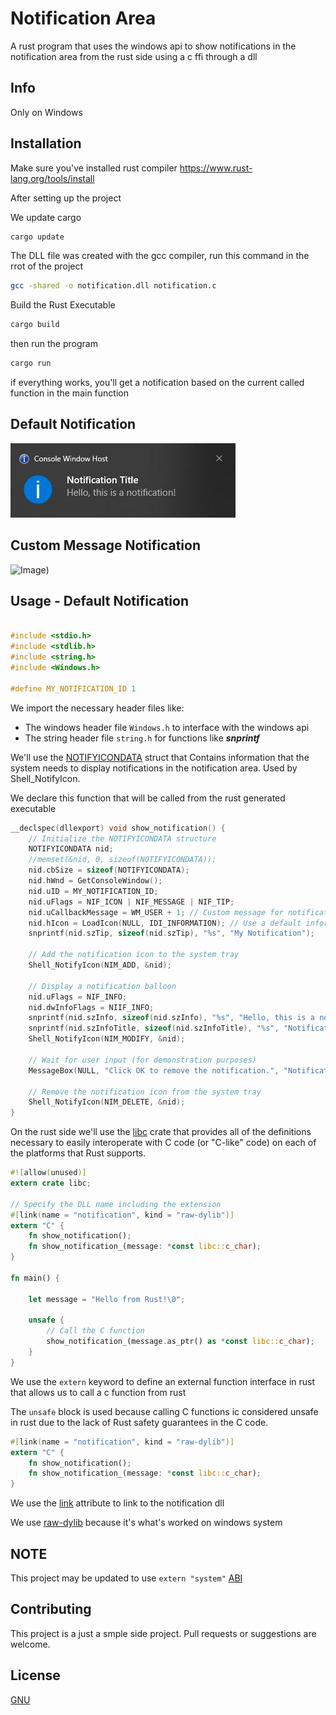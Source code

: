 
# Notification Area
A rust program that uses the windows api to show notifications in the notification area from the rust side using a c ffi through a dll

## Info

Only on Windows

## Installation

Make sure you've installed rust compiler https://www.rust-lang.org/tools/install

After setting up the project 

We update cargo
```bash
cargo update
```

The DLL file was created with the gcc compiler, run this command in the rrot of the project

```bash
gcc -shared -o notification.dll notification.c
```

Build the Rust Executable
```bash
cargo build
```
then run the program

```bash
cargo run
```
if everything works, you'll get a notification based on the current called function in the main function

## Default Notification
![Image](/images/default_notification.JPG "Default Notification")

## Custom Message Notification
![Image](/images/custom_message_notirfication.JPG "Custom Message Notification"))

## Usage - Default Notification 

```c

#include <stdio.h>
#include <stdlib.h>
#include <string.h>
#include <Windows.h>

#define MY_NOTIFICATION_ID 1
```

We import the necessary header files like:

* The windows header file `Windows.h` to interface with the windows api
* The string header file `string.h` for functions like **_snprintf_**

We'll use the [NOTIFYICONDATA](https://learn.microsoft.com/en-us/windows/win32/api/shellapi/ns-shellapi-notifyicondataa) struct that Contains information that the system needs to display notifications in the notification area. Used by Shell_NotifyIcon.

We declare this function that will be called from the rust generated executable
```c
__declspec(dllexport) void show_notification() {
    // Initialize the NOTIFYICONDATA structure
    NOTIFYICONDATA nid;
    //memset(&nid, 0, sizeof(NOTIFYICONDATA));
    nid.cbSize = sizeof(NOTIFYICONDATA);
    nid.hWnd = GetConsoleWindow();
    nid.uID = MY_NOTIFICATION_ID;
    nid.uFlags = NIF_ICON | NIF_MESSAGE | NIF_TIP;
    nid.uCallbackMessage = WM_USER + 1; // Custom message for notification events
    nid.hIcon = LoadIcon(NULL, IDI_INFORMATION); // Use a default information icon
    snprintf(nid.szTip, sizeof(nid.szTip), "%s", "My Notification");

    // Add the notification icon to the system tray
    Shell_NotifyIcon(NIM_ADD, &nid);

    // Display a notification balloon
    nid.uFlags = NIF_INFO;
    nid.dwInfoFlags = NIIF_INFO;
    snprintf(nid.szInfo, sizeof(nid.szInfo), "%s", "Hello, this is a notification!");
    snprintf(nid.szInfoTitle, sizeof(nid.szInfoTitle), "%s", "Notification Title");
    Shell_NotifyIcon(NIM_MODIFY, &nid);

    // Wait for user input (for demonstration purposes)
    MessageBox(NULL, "Click OK to remove the notification.", "Notification Demo", MB_OK);

    // Remove the notification icon from the system tray
    Shell_NotifyIcon(NIM_DELETE, &nid);
}

```

On the rust side we'll use the [libc](https://crates.io/crates/libc) crate that provides all of the definitions necessary to easily interoperate with C code (or "C-like" code) on each of the platforms that Rust supports. 

```rust
#![allow(unused)]
extern crate libc;

// Specify the DLL name including the extension
#[link(name = "notification", kind = "raw-dylib")]
extern "C" {
    fn show_notification();
    fn show_notification_(message: *const libc::c_char);
}

fn main() {

    let message = "Hello from Rust!\0";

    unsafe {
        // Call the C function
        show_notification_(message.as_ptr() as *const libc::c_char);
    }
}

```

We use the `extern` keyword to define an external function interface in rust that allows us to call a c function from rust

The `unsafe` block is used because calling C functions ic considered unsafe in rust due to the lack of Rust safety guarantees in the C code.


```rust
#[link(name = "notification", kind = "raw-dylib")]
extern "C" {
    fn show_notification();
    fn show_notification_(message: *const libc::c_char);
}
```

We use the [link](https://doc.rust-lang.org/reference/items/external-blocks.html#the-link-attribute) attribute to link to the notification dll

We use [raw-dylib](https://doc.rust-lang.org/reference/items/external-blocks.html#dylib-versus-raw-dylib) because it's what's worked on windows system


## NOTE 

This project may be updated to use `extern "system"` [ABI](https://doc.rust-lang.org/reference/items/external-blocks.html#abi)


## Contributing

This project is a just a smple side project. Pull requests or suggestions are welcome. 

## License
[GNU](https://choosealicense.com/licenses/gpl-3.0/)